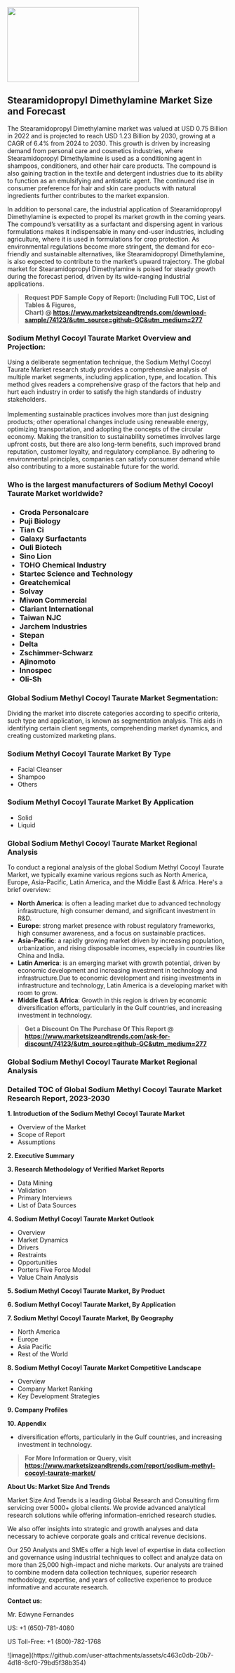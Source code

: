 <p><img class="alignnone size-medium wp-image-20088" src="https://ffe5etoiles.com/wp-content/uploads/2024/12/MST1-300x171.png" alt="" width="300" height="171" /></p><h2>Stearamidopropyl Dimethylamine Market Size and Forecast</h2><p>The Stearamidopropyl Dimethylamine market was valued at USD 0.75 Billion in 2022 and is projected to reach USD 1.23 Billion by 2030, growing at a CAGR of 6.4% from 2024 to 2030. This growth is driven by increasing demand from personal care and cosmetics industries, where Stearamidopropyl Dimethylamine is used as a conditioning agent in shampoos, conditioners, and other hair care products. The compound is also gaining traction in the textile and detergent industries due to its ability to function as an emulsifying and antistatic agent. The continued rise in consumer preference for hair and skin care products with natural ingredients further contributes to the market expansion.</p><p>In addition to personal care, the industrial application of Stearamidopropyl Dimethylamine is expected to propel its market growth in the coming years. The compound’s versatility as a surfactant and dispersing agent in various formulations makes it indispensable in many end-user industries, including agriculture, where it is used in formulations for crop protection. As environmental regulations become more stringent, the demand for eco-friendly and sustainable alternatives, like Stearamidopropyl Dimethylamine, is also expected to contribute to the market’s upward trajectory. The global market for Stearamidopropyl Dimethylamine is poised for steady growth during the forecast period, driven by its wide-ranging industrial applications.</p></p><blockquote id="" class=""><strong>Request PDF Sample Copy of Report: (Including Full TOC, List of Tables &amp; Figures, Chart)&nbsp;@&nbsp;<strong><a href="https://www.marketsizeandtrends.com/download-sample/74123/&utm_source=github-GC&utm_medium=277" target="_blank">https://www.marketsizeandtrends.com/download-sample/74123/&utm_source=github-GC&utm_medium=277</a></strong></strong></blockquote><h3 id="" class="">Sodium Methyl Cocoyl Taurate Market&nbsp;Overview and Projection:</h3><p id="" class="">Using a deliberate segmentation technique, the Sodium Methyl Cocoyl Taurate Market research study provides a comprehensive analysis of multiple market segments, including application, type, and location. This method gives readers a comprehensive grasp of the factors that help and hurt each industry in order to satisfy the high standards of industry stakeholders. <br /> <br />Implementing sustainable practices involves more than just designing products; other operational changes include using renewable energy, optimizing transportation, and adopting the concepts of the circular economy. Making the transition to sustainability sometimes involves large upfront costs, but there are also long-term benefits, such improved brand reputation, customer loyalty, and regulatory compliance. By adhering to environmental principles, companies can satisfy consumer demand while also contributing to a more sustainable future for the world.</p><h3 id="" class="">Who is the largest manufacturers of&nbsp;Sodium Methyl Cocoyl Taurate Market worldwide?</h3><h3 class=""><p><ul><li>Croda Personalcare </li><li> Puji Biology </li><li> Tian Ci </li><li> Galaxy Surfactants </li><li> Ouli Biotech </li><li> Sino Lion </li><li> TOHO Chemical Industry </li><li> Startec Science and Technology </li><li> Greatchemical </li><li> Solvay </li><li> Miwon Commercial </li><li> Clariant International </li><li> Taiwan NJC </li><li> Jarchem Industries </li><li> Stepan </li><li> Delta </li><li> Zschimmer-Schwarz </li><li> Ajinomoto </li><li> Innospec </li><li> Oli-Sh</li></ul></p></h3><h3 id="" class="">Global&nbsp;Sodium Methyl Cocoyl Taurate Market Segmentation:</h3><p id="" class="">Dividing the market into discrete categories according to specific criteria, such type and application, is known as segmentation analysis. This aids in identifying certain client segments, comprehending market dynamics, and creating customized marketing plans.</p><h3 id="" class="">Sodium Methyl Cocoyl Taurate Market&nbsp;By Type</h3><p><p><ul><li>Facial Cleanser</li><li> Shampoo</li><li> Others</p></li></ul></p></p><h3 id="" class="">Sodium Methyl Cocoyl Taurate Market&nbsp;By Application</h3><p class=""><p><ul><li>Solid</li><li> Liquid</li></ul></p></p><h3 id="" class="">Global Sodium Methyl Cocoyl Taurate Market Regional Analysis</h3><p id="" class="">To conduct a regional analysis of the global Sodium Methyl Cocoyl Taurate Market, we typically examine various regions such as North America, Europe, Asia-Pacific, Latin America, and the Middle East &amp; Africa. Here's a brief overview:</p><ul><li><strong>North America</strong>: is often a leading market due to advanced technology infrastructure, high consumer demand, and significant investment in R&amp;D.</li><li><strong>Europe</strong>: strong market presence with robust regulatory frameworks, high consumer awareness, and a focus on sustainable practices.</li><li><strong>Asia-Pacific</strong>: a rapidly growing market driven by increasing population, urbanization, and rising disposable incomes, especially in countries like China and India.</li><li><strong>Latin America</strong>: is an emerging market with growth potential, driven by economic development and increasing investment in technology and infrastructure.Due to economic development and rising investments in infrastructure and technology, Latin America is a developing market with room to grow.</li><li><strong>Middle East &amp; Africa</strong>: Growth in this region is driven by economic diversification efforts, particularly in the Gulf countries, and increasing investment in technology.</li></ul><blockquote id="" class=""><strong>Get a Discount On The Purchase Of This Report @ <strong><a href="https://www.marketsizeandtrends.com/ask-for-discount/74123/&utm_source=github-GC&utm_medium=277" target="_blank">https://www.marketsizeandtrends.com/ask-for-discount/74123/&utm_source=github-GC&utm_medium=277</a></strong></strong></blockquote><h3 id="" class="">Global Sodium Methyl Cocoyl Taurate Market Regional Analysis</h3><h3 id="" class="">Detailed TOC of Global Sodium Methyl Cocoyl Taurate Market Research Report, 2023-2030</h3><p id="" class=""><strong>1. Introduction of the Sodium Methyl Cocoyl Taurate Market</strong></p><ul><li>Overview of the Market</li><li>Scope of Report</li><li>Assumptions</li></ul><p id="" class=""><strong>2. Executive Summary</strong></p><p id="" class=""><strong>3. Research Methodology of Verified Market Reports</strong></p><ul><li>Data Mining</li><li>Validation</li><li>Primary Interviews</li><li>List of Data Sources</li></ul><p id="" class=""><strong>4. Sodium Methyl Cocoyl Taurate Market Outlook</strong></p><ul><li>Overview</li><li>Market Dynamics</li><li>Drivers</li><li>Restraints</li><li>Opportunities</li><li>Porters Five Force Model</li><li>Value Chain Analysis</li></ul><p id="" class=""><strong>5. Sodium Methyl Cocoyl Taurate Market, By Product</strong></p><p id="" class=""><strong>6. Sodium Methyl Cocoyl Taurate Market, By Application</strong></p><p id="" class=""><strong>7. Sodium Methyl Cocoyl Taurate Market, By Geography</strong></p><ul><li>North America</li><li>Europe</li><li>Asia Pacific</li><li>Rest of the World</li></ul><p id="" class=""><strong>8. Sodium Methyl Cocoyl Taurate Market Competitive Landscape</strong></p><ul><li>Overview</li><li>Company Market Ranking</li><li>Key Development Strategies</li></ul><p id="" class=""><strong>9. Company Profiles</strong></p><p id="" class=""><strong>10. Appendix</strong></p><ul><li>diversification efforts, particularly in the Gulf countries, and increasing investment in technology.</li></ul><blockquote id="" class=""><strong>For More Information or Query, visit <strong><strong><a href="https://www.marketsizeandtrends.com/report/sodium-methyl-cocoyl-taurate-market/" target="_blank">https://www.marketsizeandtrends.com/report/sodium-methyl-cocoyl-taurate-market/</a></strong></strong></strong></blockquote><p id="" class=""><strong>About Us: Market Size And Trends</strong></p><p id="" class="">Market Size And Trends is a leading Global Research and Consulting firm servicing over 5000+ global clients. We provide advanced analytical research solutions while offering information-enriched research studies.</p><p id="" class="">We also offer insights into strategic and growth analyses and data necessary to achieve corporate goals and critical revenue decisions.</p><p id="" class="">Our 250 Analysts and SMEs offer a high level of expertise in data collection and governance using industrial techniques to collect and analyze data on more than 25,000 high-impact and niche markets. Our analysts are trained to combine modern data collection techniques, superior research methodology, expertise, and years of collective experience to produce informative and accurate research.</p><p id="" class=""><strong>Contact us:</strong></p><p id="" class="">Mr. Edwyne Fernandes</p><p id="" class="">US: +1 (650)-781-4080</p><p id="" class="">US Toll-Free: +1 (800)-782-1768</p>
![image](https://github.com/user-attachments/assets/c463c0db-20b7-4d18-8cf0-79bd5f38b354)
